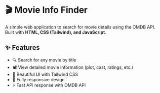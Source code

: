 # 🎬 Movie Info Finder
A simple web application to search for movie details using the OMDB API. Built with **HTML, CSS (Tailwind), and JavaScript**.

## ✨ Features
- 🔍 Search for any movie by title
- 📽️ View detailed movie information (plot, cast, ratings, etc.)
- 🎨 Beautiful UI with Tailwind CSS
- 📱 Fully responsive design
- ⚡ Fast API response with OMDB API
